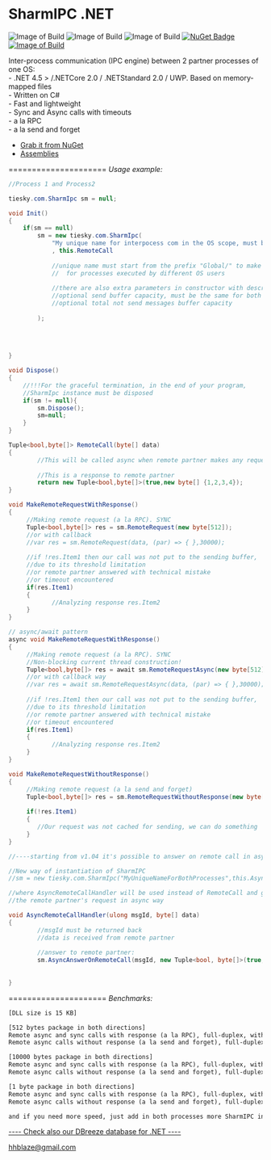 **SharmIPC .NET**
=====================
![Image of Build](https://img.shields.io/badge/SharmIPC.NET-stable%20v1.18-4BA2AD.svg) 
![Image of Build](https://img.shields.io/badge/License-BSD%203,%20FOSS-FC0574.svg) 
![Image of Build](https://img.shields.io/badge/Roadmap-completed-33CC33.svg)
[![NuGet Badge](https://buildstats.info/nuget/SharmIPC)](https://www.nuget.org/packages/SharmIPC/)
[![Image of Build](https://img.shields.io/badge/Powered%20by-tiesky.com-1883F5.svg)](http://tiesky.com)

Inter-process communication (IPC engine) between 2 partner processes of one OS:
<br>- .NET 4.5 > /.NETCore 2.0 / .NETStandard 2.0 / UWP. Based on memory-mapped files
<br>- Written on C#
<br>- Fast and lightweight
<br>- Sync and Async calls with timeouts
<br>- a la RPC
<br>- a la send and forget
- <a href = 'https://www.nuget.org/packages/SharmIPC/'  target='_blank'>Grab it from NuGet</a>
- <a href = 'https://github.com/hhblaze/SharmIPC/tree/master/Process1/SharmIpc/bin/Release/'  target='_blank'>Assemblies</a>

=====================
*Usage example:* 

```C#
//Process 1 and Process2

tiesky.com.SharmIpc sm = null;

void Init()
{
	if(sm == null)
	  	sm = new tiesky.com.SharmIpc(
		  	"My unique name for interpocess com in the OS scope, must be the same for both processes"
		  	, this.RemoteCall
			
			//unique name must start from the prefix "Global/" to make communication available 
			//	for processes executed by different OS users
			
		  	//there are also extra parameters in constructor with description:
		  	//optional send buffer capacity, must be the same for both partners
		  	//optional total not send messages buffer capacity
			
	  	);
  	
  
  	
  	
}

void Dispose()
{
	//!!!For the graceful termination, in the end of your program, 
  	//SharmIpc instance must be disposed
  	if(sm != null){
  		sm.Dispose();
  		sm=null;
  	}
}

Tuple<bool,byte[]> RemoteCall(byte[] data)
{
		//This will be called async when remote partner makes any request
		
		//This is a response to remote partner
		return new Tuple<bool,byte[]>(true,new byte[] {1,2,3,4});	
}

void MakeRemoteRequestWithResponse()
{
	 //Making remote request (a la RPC). SYNC
	 Tuple<bool,byte[]> res = sm.RemoteRequest(new byte[512]);
	 //or with callback
	 //var res = sm.RemoteRequest(data, (par) => { },30000);
	 
	 //if !res.Item1 then our call was not put to the sending buffer, 
	 //due to its threshold limitation
	 //or remote partner answered with technical mistake
	 //or timeout encountered
	 if(res.Item1)
	 {
	 		//Analyzing response res.Item2
	 }
}

// async/await pattern
async void MakeRemoteRequestWithResponse()
{
	 //Making remote request (a la RPC). SYNC
	 //Non-blocking current thread construction!
	 Tuple<bool,byte[]> res = await sm.RemoteRequestAsync(new byte[512]);
	 //or with callback way
	 //var res = await sm.RemoteRequestAsync(data, (par) => { },30000);
	 
	 //if !res.Item1 then our call was not put to the sending buffer, 
	 //due to its threshold limitation
	 //or remote partner answered with technical mistake
	 //or timeout encountered
	 if(res.Item1)
	 {
	 		//Analyzing response res.Item2
	 }
}

void MakeRemoteRequestWithoutResponse()
{
	 //Making remote request (a la send and forget)
	 Tuple<bool,byte[]> res = sm.RemoteRequestWithoutResponse(new byte[512]);
	 
	 if(!res.Item1)
	 {
	 	//Our request was not cached for sending, we can do something
	 }
}

//----starting from v1.04 it's possible to answer on remote call in async way:

//New way of instantiation of SharmIPC 
//sm = new tiesky.com.SharmIpc("MyUniqueNameForBothProcesses",this.AsyncRemoteCallHandler);

//where AsyncRemoteCallHandler will be used instead of RemoteCall and gives an ability to answer to 
//the remote partner's request in async way

void AsyncRemoteCallHandler(ulong msgId, byte[] data)
{
        //msgId must be returned back
        //data is received from remote partner
        
        //answer to remote partner:
        sm.AsyncAnswerOnRemoteCall(msgId, new Tuple<bool, byte[]>(true, new byte[] { 5 }));
         
       
}


```
=====================
*Benchmarks:*
```txt
[DLL size is 15 KB]

[512 bytes package in both directions]
Remote async and sync calls with response (a la RPC), full-duplex, with the speed of 20 MB/s.
Remote async calls without response (a la send and forget), full-duplex, with the speed of 80 MB/s.

[10000 bytes package in both directions]
Remote async and sync calls with response (a la RPC), full-duplex, with the speed of 320 MB/s.
Remote async calls without response (a la send and forget), full-duplex, with the speed of 700 MB/s.

[1 byte package in both directions]
Remote async and sync calls with response (a la RPC), full-duplex, with the speed of 40000 call/s.
Remote async calls without response (a la send and forget), full-duplex, with the speed of 120000 calls/s.

and if you need more speed, just add in both processes more SharmIPC instances
```

<a href = 'https://github.com/hhblaze/DBreeze'  target='_blank'>---- Check also our DBreeze database for .NET ----</a>

hhblaze@gmail.com
